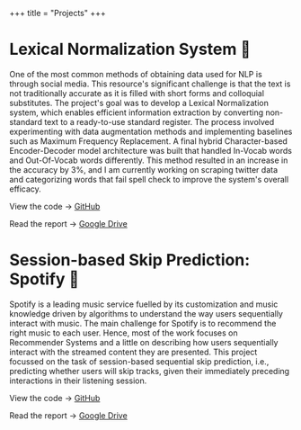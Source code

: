 +++
title = "Projects"
+++

# Lexical Normalization System 💬

One of the most common methods of obtaining data used for NLP is through social media. This resource's significant challenge is that the text is not traditionally accurate as it is filled with short forms and colloquial substitutes. The project's goal was to develop a Lexical Normalization system, which enables efficient information extraction by converting non-standard text to a ready-to-use standard register. The process involved experimenting with data augmentation methods and implementing baselines such as Maximum Frequency Replacement. A final hybrid Character-based Encoder-Decoder model architecture was built that handled In-Vocab words and Out-Of-Vocab words differently. This method resulted in an increase in the accuracy by 3%, and I am currently working on scraping twitter data and categorizing words that fail spell check to improve the system's overall efficacy.

View the code -> [GitHub](https://github.com/bhairavi-m/Lexical-Normalization)

Read the report -> [Google Drive](https://drive.google.com/file/d/1mgeCNgofnTRcDA8IjJxOsDkd0R_Dxgwa/view)

# Session-based Skip Prediction: Spotify 🎹

Spotify is a leading music service fuelled by its customization and music knowledge driven by algorithms to understand the way users sequentially interact with music. The main challenge for Spotify is to recommend the right music to each user. Hence, most of the work focuses on Recommender Systems and a little on describing how users sequentially interact with the streamed content they are presented. This project focussed on the task of session-based sequential skip prediction, i.e., predicting whether users will skip tracks, given their immediately preceding interactions in their listening session. 

View the code -> [GitHub](https://github.com/bhairavi-m/Spotify-Sequential-Skip-Prediction)

Read the report -> [Google Drive](https://drive.google.com/file/d/1BQT-Utcb4O52bOcUdhZ3uln9xhe2022N/view)
